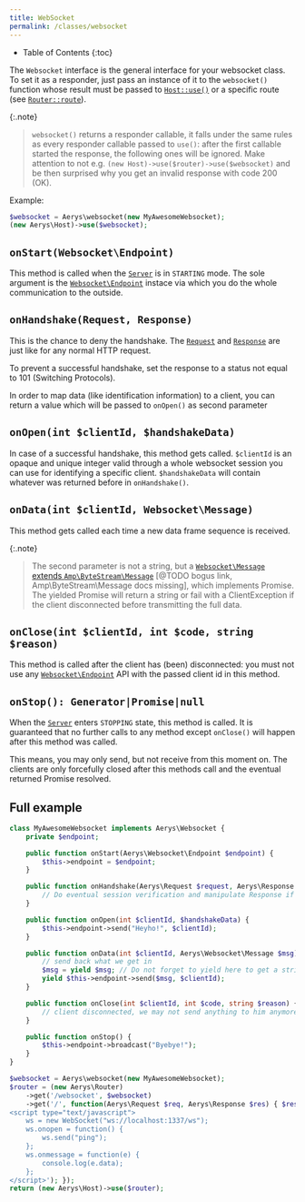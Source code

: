 ```yaml
---
title: WebSocket
permalink: /classes/websocket
---
```


* Table of Contents
{:toc}

The `Websocket` interface is the general interface for your websocket class. To set it as a responder, just pass an instance of it to the `websocket()` function whose result must be passed to [`Host::use()`](host.html#use) or a specific route (see [`Router::route`](router.html#route)).

{:.note}
> `websocket()` returns a responder callable, it falls under the same rules as every responder callable passed to `use()`: after the first callable started the response, the following ones will be ignored. Make attention to not e.g. `(new Host)->use($router)->use($websocket)` and be then surprised why you get an invalid response with code 200 (OK).

Example:

```php
$websocket = Aerys\websocket(new MyAwesomeWebsocket);
(new Aerys\Host)->use($websocket);
```

## `onStart(Websocket\Endpoint)`

This method is called when the [`Server`](server.html) is in `STARTING` mode. The sole argument is the [`Websocket\Endpoint`](websocket-endpoint.html) instace via which you do the whole communication to the outside.

## `onHandshake(Request, Response)`

This is the chance to deny the handshake. The [`Request`](request.html) and [`Response`](response.html) are just like for any normal HTTP request.

To prevent a successful handshake, set the response to a status not equal to 101 (Switching Protocols).

In order to map data (like identification information) to a client, you can return a value which will be passed to `onOpen()` as second parameter

## `onOpen(int $clientId, $handshakeData)`

In case of a successful handshake, this method gets called. `$clientId` is an opaque and unique integer valid through a whole websocket session you can use for identifying a specific client. `$handshakeData` will contain whatever was returned before in `onHandshake()`.

## `onData(int $clientId, Websocket\Message)`

This method gets called each time a new data frame sequence is received.

{:.note}
> The second parameter is not a string, but a [`Websocket\Message` extends `Amp\ByteStream\Message`](../../byte-stream/message) [@TODO bogus link, Amp\ByteStream\Message docs missing], which implements Promise. The yielded Promise will return a string or fail with a ClientException if the client disconnected before transmitting the full data.

## `onClose(int $clientId, int $code, string $reason)`

This method is called after the client has (been) disconnected: you must not use any [`Websocket\Endpoint`](websocket-endpoint.html) API with the passed client id in this method.

## `onStop(): Generator|Promise|null`

When the [`Server`](server.html) enters `STOPPING` state, this method is called. It is guaranteed that no further calls to any method except `onClose()` will happen after this method was called.

This means, you may only send, but not receive from this moment on. The clients are only forcefully closed after this methods call and the eventual returned Promise resolved.

## Full example

```php
class MyAwesomeWebsocket implements Aerys\Websocket {
    private $endpoint;

    public function onStart(Aerys\Websocket\Endpoint $endpoint) {
        $this->endpoint = $endpoint;
    }

    public function onHandshake(Aerys\Request $request, Aerys\Response $response) {
        // Do eventual session verification and manipulate Response if needed to abort
    }

    public function onOpen(int $clientId, $handshakeData) {
        $this->endpoint->send("Heyho!", $clientId);
    }

    public function onData(int $clientId, Aerys\Websocket\Message $msg) {
        // send back what we get in
        $msg = yield $msg; // Do not forget to yield here to get a string
        yield $this->endpoint->send($msg, $clientId);
    }

    public function onClose(int $clientId, int $code, string $reason) {
        // client disconnected, we may not send anything to him anymore
    }

    public function onStop() {
        $this->endpoint->broadcast("Byebye!");
    }
}

$websocket = Aerys\websocket(new MyAwesomeWebsocket);
$router = (new Aerys\Router)
    ->get('/websocket', $websocket)
    ->get('/', function(Aerys\Request $req, Aerys\Response $res) { $res->send('
<script type="text/javascript">
    ws = new WebSocket("ws://localhost:1337/ws");
    ws.onopen = function() {
        ws.send("ping");
    };
    ws.onmessage = function(e) {
        console.log(e.data);
    };
</script>'); });
return (new Aerys\Host)->use($router);
```
